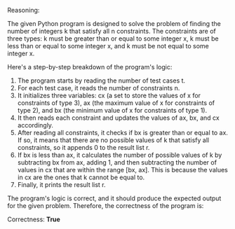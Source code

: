 Reasoning:

The given Python program is designed to solve the problem of finding the number of integers k that satisfy all n constraints. The constraints are of three types: k must be greater than or equal to some integer x, k must be less than or equal to some integer x, and k must be not equal to some integer x.

Here's a step-by-step breakdown of the program's logic:

1. The program starts by reading the number of test cases t.
2. For each test case, it reads the number of constraints n.
3. It initializes three variables: cx (a set to store the values of x for constraints of type 3), ax (the maximum value of x for constraints of type 2), and bx (the minimum value of x for constraints of type 1).
4. It then reads each constraint and updates the values of ax, bx, and cx accordingly.
5. After reading all constraints, it checks if bx is greater than or equal to ax. If so, it means that there are no possible values of k that satisfy all constraints, so it appends 0 to the result list r.
6. If bx is less than ax, it calculates the number of possible values of k by subtracting bx from ax, adding 1, and then subtracting the number of values in cx that are within the range [bx, ax]. This is because the values in cx are the ones that k cannot be equal to.
7. Finally, it prints the result list r.

The program's logic is correct, and it should produce the expected output for the given problem. Therefore, the correctness of the program is:

Correctness: **True**